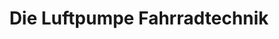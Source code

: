 ---
title: "Die Luftpumpe Fahrradtechnik"
url: /hamburg/die-luftpumpe-fahrradtechnik/
shop: Fahrrad
---